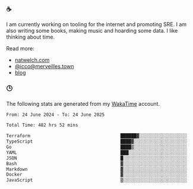 ### ☕

I am currently working on tooling for the internet and promoting SRE. I am also writing some books, making music and hoarding some data. I like thinking about time.

Read more:

 - [natwelch.com](https://natwelch.com)
 - [@icco@merveilles.town](https://merveilles.town/@icco)
 - [blog](https://writing.natwelch.com)

### 🕒

The following stats are generated from my [WakaTime](https://wakatime.com/@icco) account.

<!--START_SECTION:waka-->

```txt
From: 24 June 2024 - To: 24 June 2025

Total Time: 482 hrs 52 mins

Terraform                                  ██████▓░░░░░░░░░░░░░░░░░░   26.59 %
TypeScript                                 ████▓░░░░░░░░░░░░░░░░░░░░   18.04 %
Go                                         ████▒░░░░░░░░░░░░░░░░░░░░   17.22 %
YAML                                       ███░░░░░░░░░░░░░░░░░░░░░░   11.40 %
JSON                                       █░░░░░░░░░░░░░░░░░░░░░░░░   04.12 %
Bash                                       ▓░░░░░░░░░░░░░░░░░░░░░░░░   03.23 %
Markdown                                   ▓░░░░░░░░░░░░░░░░░░░░░░░░   02.85 %
Docker                                     ▓░░░░░░░░░░░░░░░░░░░░░░░░   02.59 %
JavaScript                                 ▒░░░░░░░░░░░░░░░░░░░░░░░░   01.80 %
```

<!--END_SECTION:waka-->
